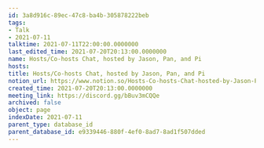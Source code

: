 ```yaml
---
id: 3a8d916c-89ec-47c8-ba4b-305878222beb
tags:
- Talk
- 2021-07-11
talktime: 2021-07-11T22:00:00.0000000
last_edited_time: 2021-07-20T20:13:00.0000000
name: Hosts/Co-hosts Chat, hosted by Jason, Pan, and Pi
hosts: 
title: Hosts/Co-hosts Chat, hosted by Jason, Pan, and Pi
notion_url: https://www.notion.so/Hosts-Co-hosts-Chat-hosted-by-Jason-Pan-and-Pi-3a8d916c89ec47c8ba4b305878222beb
created_time: 2021-07-20T20:13:00.0000000
meeting_link: https://discord.gg/bBuv3mCQQe
archived: false
object: page
indexDate: 2021-07-11
parent_type: database_id
parent_database_id: e9339446-880f-4ef0-8ad7-8ad1f507dded
---
```






